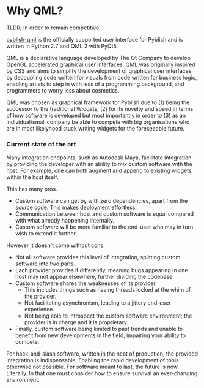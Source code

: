 
# Why QML?

TLDR; In order to remain competitive.

[pyblish-qml][] is the officially supported user interface for Pyblish and is written in Python 2.7 and QML 2 with PyQt5.

QML is a declarative language developed by The Qt Company to develop OpenGL accelerated graphical user interfaces. QML was originally inspired by CSS and aims to simplify the development of graphical user interfaces by decoupling code written for visuals from code written for business logic, enabling artists to step in with less of a programming background, and programmers to worry less about cosmetics.

QML was chosen as graphical framework for Pyblish due to (1) being the successor to the traditional Widgets, (2) for its novelty and speed in terms of how software is developed but most importantly in order to (3) as an individual/small company be able to compete with big organisations who are in most likelyhood stuck writing widgets for the foreseeable future.

### Current state of the art

Many integration endpoints, such as Autodesk Maya, facilitate integration by providing the developer with an ability to *mix* custom software with the host. For example, one can both augment and append to existing widgets within the host itself.

This has many pros.

- Custom software can get by with zero dependencies, apart from the source code. This makes deployment effortless.
- Communication between host and custom software is equal compared with what already happening internally.
- Custom software will be more familiar to the end-user who may in turn wish to extend it further.

However it doesn't come without cons.

- Not all software provides this level of integration, splitting custom software into two parts.
- Each provider provides it differently, meaning bugs appearing in one host may not appear elsewhere, further dividing the codebase.
- Custom software shares the weaknesses of its provider.
  - This includes things such as having threads locked at the whim of the provider.
  - Not facilitating asynchronism, leading to a jittery end-user experience.
  - Not being able to introspect the custom software environment; the provider is in charge and it is proprietary.
- Finally, custom software being limited to past trends and unable to benefit from new developments in the field, impairing your ability to compete.

For hack-and-slash software, written in the heat of production, the provided integration is indispensable. Enabling the rapid development of tools otherwise not possible. For software meant to last, the future is now. Literally. In that one must consider how to ensure survival an ever-changing environment.

[pyblish-qml]: https://github.com/pyblish/pyblish-qml
